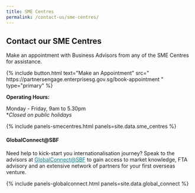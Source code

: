 ```yaml
---
title: SME Centres
permalink: /contact-us/sme-centres/
---
```


## Contact our SME Centres

Make an appointment with Business Advisors from any of the SME Centres for assistance.

<p>
{% include button.html text="Make an Appointment" src="
https://partnersengage.enterprisesg.gov.sg/book-appointment
" type="primary" %}
</p>

**Operating Hours:**

Monday - Friday, 9am to 5.30pm
<br>**Closed on public holidays*

{% include panels-smecentres.html panels=site.data.sme_centres %}

#### GlobalConnect@SBF

Need help to kick-start you internationalisation journey? Speak to the advisors at <a href="https://globalconnect.sbf.org.sg/" target="_blank" style="color:#037e8a">GlobalConnect@SBF</a> to gain access to market knowledge, FTA advisory and an extensive network of partners for your first overseas venture.

{% include panels-globalconnect.html panels=site.data.global_connect %}
